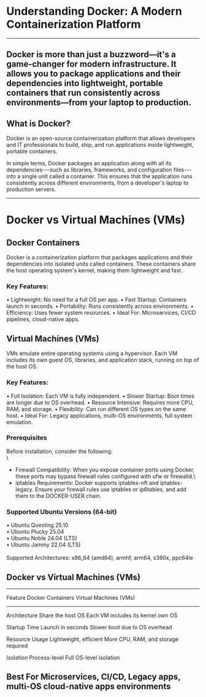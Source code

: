 # Understanding Docker: A Modern Containerization Platform
---
 Docker is more than just a buzzword—it's a game-changer for modern infrastructure. It allows you to package applications and their dependencies into lightweight, portable containers that run consistently across environments—from your laptop to production.
---
## What is Docker?

Docker is an open-source containerization platform that allows
developers and IT professionals to build, ship, and run applications
inside lightweight, portable containers.

In simple terms, Docker packages an application along with all its
dependencies---such as libraries, frameworks, and configuration
files---into a single unit called a container. This ensures that the
application runs consistently across different environments, from a
developer's laptop to production servers.

---
# Docker vs Virtual Machines (VMs)

## Docker Containers
Docker is a containerization platform that packages applications and their dependencies into isolated units called containers. These containers share the host operating system's kernel, making them lightweight and fast.

### Key Features:
•	Lightweight: No need for a full OS per app.
•	Fast Startup: Containers launch in seconds.
•	Portability: Runs consistently across environments.
•	Efficiency: Uses fewer system resources.
•	Ideal For: Microservices, CI/CD pipelines, cloud-native apps.


## Virtual Machines (VMs)
VMs emulate entire operating systems using a hypervisor. Each VM includes its own guest OS, libraries, and application stack, running on top of the host OS.

### Key Features:
•	Full Isolation: Each VM is fully independent.
•	Slower Startup: Boot times are longer due to OS overhead.
•	Resource Intensive: Requires more CPU, RAM, and storage.
•	Flexibility: Can run different OS types on the same host.
•	Ideal For: Legacy applications, multi-OS environments, full system emulation.

### Prerequisites

Before installation, consider the following:\
\
- Firewall Compatibility: When you expose container ports using Docker,
these ports may bypass firewall rules configured with ufw or firewalld.\
- iptables Requirements: Docker supports iptables-nft and
iptables-legacy. Ensure your firewall rules use iptables or ip6tables,
and add them to the DOCKER-USER chain.

### Supported Ubuntu Versions (64-bit)

• Ubuntu Questing 25.10\
• Ubuntu Plucky 25.04\
• Ubuntu Noble 24.04 (LTS)\
• Ubuntu Jammy 22.04 (LTS)\
\
Supported Architectures: x86_64 (amd64), armhf, arm64, s390x, ppc64le

## Docker vs Virtual Machines (VMs)

  -----------------------------------------------------------------------
  Feature                 Docker Containers       Virtual Machines (VMs)
  ----------------------- ----------------------- -----------------------
  Architecture            Share the host OS       Each VM includes its
                          kernel                  own OS

  Startup Time            Launch in seconds       Slower boot due to OS
                                                  overhead

  Resource Usage          Lightweight, efficient  More CPU, RAM, and
                                                  storage required

  Isolation               Process-level           Full OS-level isolation

  Best For                Microservices, CI/CD,   Legacy apps, multi-OS
                          cloud-native apps       environments
  -----------------------------------------------------------------------
